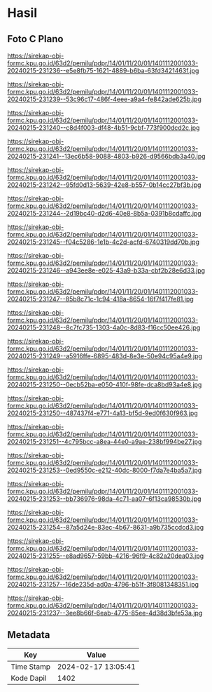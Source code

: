 # Hasil

## Foto C Plano

https://sirekap-obj-formc.kpu.go.id/63d2/pemilu/pdpr/14/01/11/20/01/1401112001033-20240215-231236--e5e8fb75-1621-4889-b6ba-63fd3421463f.jpg

https://sirekap-obj-formc.kpu.go.id/63d2/pemilu/pdpr/14/01/11/20/01/1401112001033-20240215-231239--53c96c17-486f-4eee-a9a4-fe842ade625b.jpg

https://sirekap-obj-formc.kpu.go.id/63d2/pemilu/pdpr/14/01/11/20/01/1401112001033-20240215-231240--c8d4f003-df48-4b51-9cbf-773f900dcd2c.jpg

https://sirekap-obj-formc.kpu.go.id/63d2/pemilu/pdpr/14/01/11/20/01/1401112001033-20240215-231241--13ec6b58-9088-4803-b926-d9566bdb3a40.jpg

https://sirekap-obj-formc.kpu.go.id/63d2/pemilu/pdpr/14/01/11/20/01/1401112001033-20240215-231242--95fd0d13-5639-42e8-b557-0b14cc27bf3b.jpg

https://sirekap-obj-formc.kpu.go.id/63d2/pemilu/pdpr/14/01/11/20/01/1401112001033-20240215-231244--2d19bc40-d2d6-40e8-8b5a-0391b8cdaffc.jpg

https://sirekap-obj-formc.kpu.go.id/63d2/pemilu/pdpr/14/01/11/20/01/1401112001033-20240215-231245--f04c5286-1e1b-4c2d-acfd-6740319dd70b.jpg

https://sirekap-obj-formc.kpu.go.id/63d2/pemilu/pdpr/14/01/11/20/01/1401112001033-20240215-231246--a943ee8e-e025-43a9-b33a-cbf2b28e6d33.jpg

https://sirekap-obj-formc.kpu.go.id/63d2/pemilu/pdpr/14/01/11/20/01/1401112001033-20240215-231247--85b8c71c-1c94-418a-8654-16f7f417fe81.jpg

https://sirekap-obj-formc.kpu.go.id/63d2/pemilu/pdpr/14/01/11/20/01/1401112001033-20240215-231248--8c7fc735-1303-4a0c-8d83-f16cc50ee426.jpg

https://sirekap-obj-formc.kpu.go.id/63d2/pemilu/pdpr/14/01/11/20/01/1401112001033-20240215-231249--a5916ffe-6895-483d-8e3e-50e94c95a4e9.jpg

https://sirekap-obj-formc.kpu.go.id/63d2/pemilu/pdpr/14/01/11/20/01/1401112001033-20240215-231250--0ecb52ba-e050-410f-98fe-dca8bd93a4e8.jpg

https://sirekap-obj-formc.kpu.go.id/63d2/pemilu/pdpr/14/01/11/20/01/1401112001033-20240215-231250--487437f4-e771-4a13-bf5d-9ed0f630f963.jpg

https://sirekap-obj-formc.kpu.go.id/63d2/pemilu/pdpr/14/01/11/20/01/1401112001033-20240215-231251--4c795bcc-a8ea-44e0-a9ae-238bf994be27.jpg

https://sirekap-obj-formc.kpu.go.id/63d2/pemilu/pdpr/14/01/11/20/01/1401112001033-20240215-231253--0ed9550c-e212-40dc-8000-f7da7e4ba5a7.jpg

https://sirekap-obj-formc.kpu.go.id/63d2/pemilu/pdpr/14/01/11/20/01/1401112001033-20240215-231253--bb736976-98da-4c71-aa07-6f13ca98530b.jpg

https://sirekap-obj-formc.kpu.go.id/63d2/pemilu/pdpr/14/01/11/20/01/1401112001033-20240215-231254--87a5d24e-83ec-4b67-8631-a9b735ccdcd3.jpg

https://sirekap-obj-formc.kpu.go.id/63d2/pemilu/pdpr/14/01/11/20/01/1401112001033-20240215-231255--e8ad9657-59bb-4216-96f9-4c82a20dea03.jpg

https://sirekap-obj-formc.kpu.go.id/63d2/pemilu/pdpr/14/01/11/20/01/1401112001033-20240215-231257--16de235d-ad0a-4796-b51f-3f8081348351.jpg

https://sirekap-obj-formc.kpu.go.id/63d2/pemilu/pdpr/14/01/11/20/01/1401112001033-20240215-231237--3ee8b66f-6eab-4775-85ee-4d38d3bfe53a.jpg


## Metadata

| Key        | Value               |
| ---------- | ------------------- |
| Time Stamp | 2024-02-17 13:05:41 |
| Kode Dapil | 1402                |



